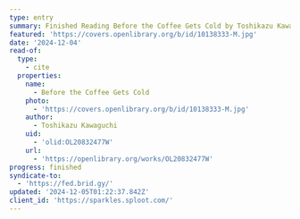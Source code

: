 ```yaml
---
type: entry
summary: Finished Reading Before the Coffee Gets Cold by Toshikazu Kawaguchi
featured: 'https://covers.openlibrary.org/b/id/10138333-M.jpg'
date: '2024-12-04'
read-of:
  type:
    - cite
  properties:
    name:
      - Before the Coffee Gets Cold
    photo:
      - 'https://covers.openlibrary.org/b/id/10138333-M.jpg'
    author:
      - Toshikazu Kawaguchi
    uid:
      - 'olid:OL20832477W'
    url:
      - 'https://openlibrary.org/works/OL20832477W'
progress: finished
syndicate-to:
  - 'https://fed.brid.gy/'
updated: '2024-12-05T01:22:37.842Z'
client_id: 'https://sparkles.sploot.com/'
---
```


